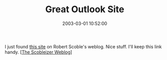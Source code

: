 ﻿---
layout: post
title: "Great Outlook Site"
comments: false
date: 2003-03-01 10:52:00
updated: 2004-05-05 14:18:00
categories:
 - Technology
subtext-id: 155abb63-f5e8-411e-b721-a291acd2c84c
alias: /blog/Great-Outlook-Site.aspx
---


I just found [this site](http://www.slipstick.com/) on Robert Scoble's weblog. Nice stuff. I'll keep this link handy. [[The Scobleizer Weblog](http://radio.weblogs.com/0001011/)]
